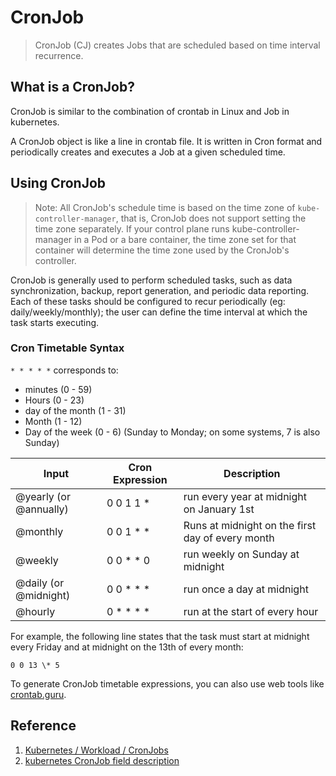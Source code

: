 # CronJob

> CronJob (CJ) creates Jobs that are scheduled based on time interval recurrence.

## What is a CronJob?

CronJob is similar to the combination of crontab in Linux and Job in kubernetes.

A CronJob object is like a line in crontab file. It is written in Cron format and periodically creates and executes a Job at a given scheduled time.

## Using CronJob

> Note:
> All CronJob's schedule time is based on the time zone of `kube-controller-manager`, that is, CronJob does not support setting the time zone separately.
> If your control plane runs kube-controller-manager in a Pod or a bare container, the time zone set for that container will determine the time zone used by the CronJob's controller.

CronJob is generally used to perform scheduled tasks, such as data synchronization, backup, report generation, and periodic data reporting. Each of these tasks should be configured to recur periodically (eg: daily/weekly/monthly); the user can define the time interval at which the task starts executing.

### Cron Timetable Syntax

`* * * * *` corresponds to:

- minutes (0 - 59)
- Hours (0 - 23)
- day of the month (1 - 31)
- Month (1 - 12)
- Day of the week (0 - 6) (Sunday to Monday; on some systems, 7 is also Sunday)

| Input                   | Cron Expression   | Description                         |
| ---------------------- | ------------- | ---------------------------- |
| @yearly (or @annually) | 0 0 1 1 \*    | run every year at midnight on January 1st |
| @monthly               | 0 0 1 \* \*   | Runs at midnight on the first day of every month     |
| @weekly                | 0 0 \* \* 0   | run weekly on Sunday at midnight       |
| @daily (or @midnight)  | 0 0 \* \* \*  | run once a day at midnight             |
| @hourly                | 0 \* \* \* \* | run at the start of every hour             |

For example, the following line states that the task must start at midnight every Friday and at midnight on the 13th of every month:

`0 0 13 \* 5`

To generate CronJob timetable expressions, you can also use web tools like [crontab.guru](https://crontab.guru/).

## Reference

1. [Kubernetes / Workload / CronJobs](https://kubernetes.io/docs/concepts/workloads/controllers/cron-jobs/)
2. [kubernetes CronJob field description](https://kubernetes.io/docs/reference/generated/kubernetes-api/v1.21/#cronjob-v1beta1-batch)
